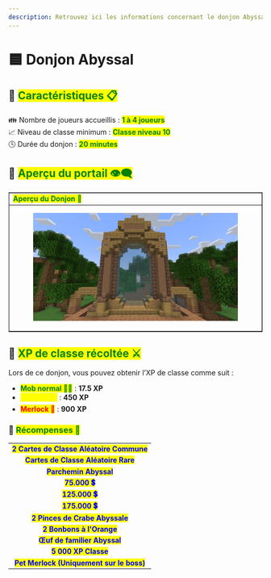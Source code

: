 ```yaml
---
description: Retrouvez ici les informations concernant le donjon Abyssal
---
```


# 🟦 Donjon Abyssal

## 💠 <mark style="color:green;"> Caractéristiques 📋</mark>

👪 Nombre de joueurs accueillis : <mark style="color:green;">**1 à 4 joueurs**</mark>  
📈 Niveau de classe minimum : <mark style="color:green;">**Classe niveau 10**</mark>  
🕓 Durée du donjon : <mark style="color:green;">**20 minutes**</mark>  

## 💠 <mark style="color:green;"> Aperçu du portail 👁‍🗨</mark>

<table border="1" cellspacing="0" cellpadding="6">
  <tr>
    <td><mark style="color:green;"><strong>Aperçu du Donjon 📸</strong></mark></td>
  </tr>
  <tr>
    <td><figure><img src="../../.gitbook/assets/Les_Donjons/Portail/Event/Abyssal.png" alt=""></figure></td>
  </tr>
</table>

## 💠 <mark style="color:green;"> XP de classe récoltée ⚔️</mark>

Lors de ce donjon, vous pouvez obtenir l’XP de classe comme suit :  

* <mark style="color:green;"><strong>Mob normal 🧟‍♂️</strong></mark> : **17.5 XP**  
* <mark style="color:yellow;"><strong>Nautilux 👽</strong></mark> : **450 XP**  
* <mark style="color:red;"><strong>Merlock 🐉</strong></mark> : **900 XP**

### 💠 <mark style="color:green;">Récompenses 🎁</mark>

|                                                                                        |
|:--------------------------------------------------------------------------------------:|
| <mark style="color:blue;"><strong>2 Cartes de Classe Aléatoire Commune</strong></mark> |
| <mark style="color:blue;"><strong>Cartes de Classe Aléatoire Rare</strong></mark>      |
| <mark style="color:blue;"><strong>Parchemin Abyssal</strong></mark>                    |
| <mark style="color:blue;"><strong>75.000 💲</strong></mark>                             |
| <mark style="color:blue;"><strong>125.000 💲</strong></mark>                            |
| <mark style="color:blue;"><strong>175.000 💲</strong></mark>                            |
| <mark style="color:blue;"><strong>2 Pinces de Crabe Abyssale</strong></mark>      |
| <mark style="color:blue;"><strong>2 Bonbons à l'Orange</strong></mark>                 |
| <mark style="color:blue;"><strong>Œuf de familier Abyssal</strong></mark>              |
| <mark style="color:blue;"><strong>5 000 XP Classe</strong></mark>                      |
| <mark style="color:blue;"><strong>Pet Merlock (Uniquement sur le boss)</strong></mark> |
